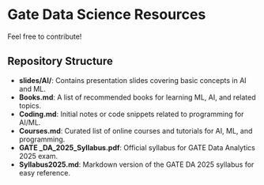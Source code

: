 # Gate Data Science Resources

Feel free to contribute!

## Repository Structure

- **slides/AI/**: Contains presentation slides covering basic concepts in AI and ML.
- **Books.md**: A list of recommended books for learning ML, AI, and related topics.
- **Coding.md**: Initial notes or code snippets related to programming for AI/ML.
- **Courses.md**: Curated list of online courses and tutorials for AI, ML, and programming.
- **GATE \_DA_2025_Syllabus.pdf**: Official syllabus for GATE Data Analytics 2025 exam.
- **Syllabus2025.md**: Markdown version of the GATE DA 2025 syllabus for easy reference.


